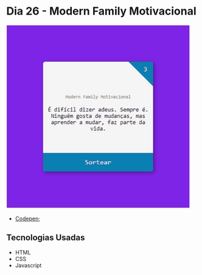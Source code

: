 # Dia 26 - Modern Family Motivacional

![Modern Family Motivacional](./day26__c.gif?raw=true "Modern Family Motivacional")

*   [Codepen](https://codepen.io/lizvidotti91/pen/yLzWMBL); 

## Tecnologias Usadas

*   HTML
*   CSS 
* Javascript
